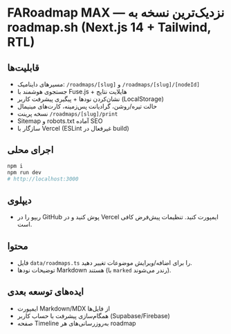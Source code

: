 # FARoadmap MAX — نزدیک‌ترین نسخه به roadmap.sh (Next.js 14 + Tailwind, RTL)

## قابلیت‌ها
- مسیرهای داینامیک: `/roadmaps/[slug]` و `/roadmaps/[slug]/[nodeId]`
- جستجوی هوشمند با Fuse.js + هایلایت نتایج
- نشان‌کردن نودها + پیگیری پیشرفت کاربر (LocalStorage)
- حالت تیره/روشن، گرادیانت پس‌زمینه، کارت‌های مینیمال
- نسخه پرینت `/roadmaps/[slug]/print`
- Sitemap و robots.txt آماده SEO
- سازگار با Vercel (ESLint غیرفعال در build)

## اجرای محلی
```bash
npm i
npm run dev
# http://localhost:3000
```

## دیپلوی
- ریپو را در GitHub پوش کنید و در Vercel ایمپورت کنید. تنظیمات پیش‌فرض کافی است.

## محتوا
- فایل `data/roadmaps.ts` را برای اضافه/ویرایش موضوعات تغییر دهید.
- توضیحات نودها Markdown هستند (با `marked` رندر می‌شوند).

## ایده‌های توسعه بعدی
- ایمپورت Markdown/MDX از فایل‌ها
- همگام‌سازی پیشرفت با حساب کاربر (Supabase/Firebase)
- صفحه Timeline به‌روزرسانی‌های هر roadmap
